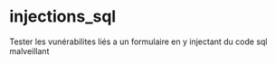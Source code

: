 # injections_sql
Tester les vunérabilites liés a un formulaire en y injectant du code sql malveillant 
